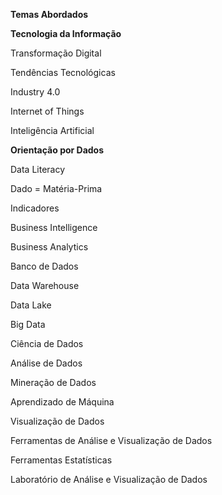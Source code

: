 **Temas Abordados**

**Tecnologia da Informação**

Transformação Digital

Tendências Tecnológicas

Industry 4.0

Internet of Things

Inteligência Artificial

**Orientação por Dados**

Data Literacy

Dado = Matéria-Prima

Indicadores

Business Intelligence

Business Analytics

Banco de Dados

Data Warehouse

Data Lake

Big Data

Ciência de Dados

Análise de Dados

Mineração de Dados

Aprendizado de Máquina

Visualização de Dados

Ferramentas de Análise e Visualização de Dados

Ferramentas Estatísticas

Laboratório de Análise e Visualização de Dados
